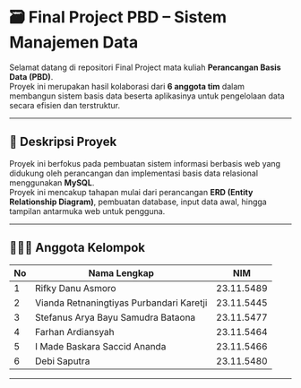 # 🗃️ Final Project PBD – Sistem Manajemen Data

Selamat datang di repositori Final Project mata kuliah **Perancangan Basis Data (PBD)**.  
Proyek ini merupakan hasil kolaborasi dari **6 anggota tim** dalam membangun sistem basis data beserta aplikasinya untuk pengelolaan data secara efisien dan terstruktur.

---

## 📌 Deskripsi Proyek

Proyek ini berfokus pada pembuatan sistem informasi berbasis web yang didukung oleh perancangan dan implementasi basis data relasional menggunakan **MySQL**.  
Proyek ini mencakup tahapan mulai dari perancangan **ERD (Entity Relationship Diagram)**, pembuatan database, input data awal, hingga tampilan antarmuka web untuk pengguna.

---

## 🧑‍🤝‍🧑 Anggota Kelompok

| No | Nama Lengkap                                       | NIM          |
|----|----------------------------------------------------|--------------|
| 1  | Rifky Danu Asmoro                                 | 23.11.5489   |
| 2  | Vianda Retnaningtiyas Purbandari Karetji          | 23.11.5445   |
| 3  | Stefanus Arya Bayu Samudra Bataona                | 23.11.5477   |
| 4  | Farhan Ardiansyah                                 | 23.11.5464   |
| 5  | I Made Baskara Saccid Ananda                      | 23.11.5466   |
| 6  | Debi Saputra                                       | 23.11.5480   |

---

